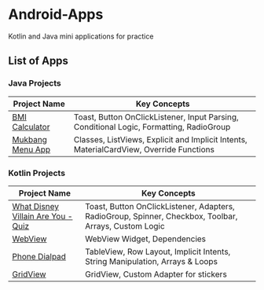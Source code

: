 # Android-Apps
Kotlin and Java mini applications for practice

## List of Apps

### Java Projects

| Project Name | Key Concepts |
|--------------|--------------|
| [BMI Calculator](BMICalculator/) | Toast, Button OnClickListener, Input Parsing, Conditional Logic, Formatting, RadioGroup |
| [Mukbang Menu App](KittyMukbang/) | Classes, ListViews, Explicit and Implicit Intents, MaterialCardView, Override Functions |

### Kotlin Projects

| Project Name | Key Concepts |
|--------------|--------------|
| [What Disney Villain Are You - Quiz](WhatDisneyVillainAreYouQuiz/) | Toast, Button OnClickListener, Adapters, RadioGroup, Spinner, Checkbox, Toolbar, Arrays, Custom Logic |
| [WebView](WebView/) | WebView Widget, Dependencies |
| [Phone Dialpad](my_dialpad/) | TableView, Row Layout, Implicit Intents, String Manipulation, Arrays & Loops |
| [GridView](GridView/) | GridView, Custom Adapter for stickers |
